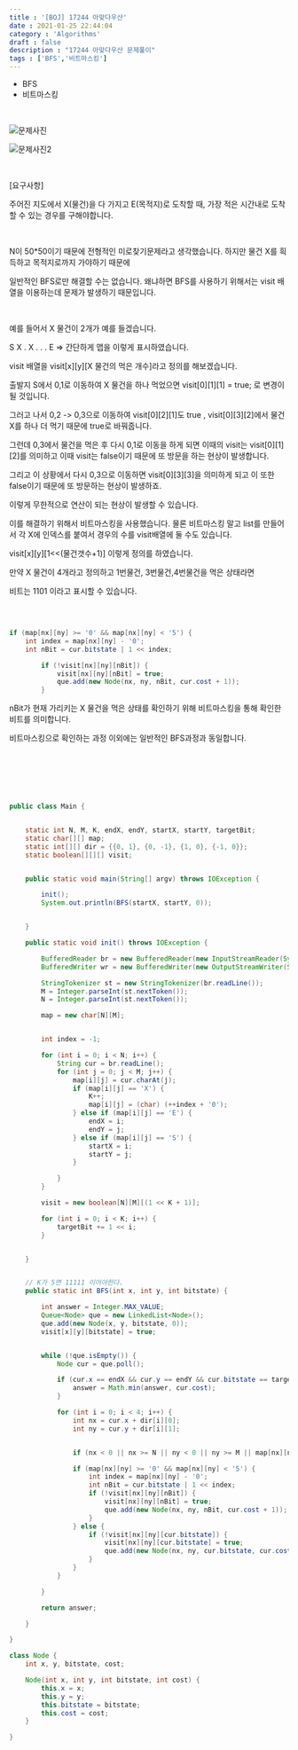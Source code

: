 ```yaml
---
title : '[BOJ] 17244 아맞다우산'
date : 2021-01-25 22:44:04
category : 'Algorithms'
draft : false
description : "17244 아맞다우산 문제풀이"
tags : ['BFS','비트마스킹']
---
```


* BFS
* 비트마스킹


<br/>

![문제사진](https://user-images.githubusercontent.com/57346393/105713586-ac775b80-5f5e-11eb-808d-8efaf58844c3.png)

![문제사진2](https://user-images.githubusercontent.com/57346393/105713612-b4370000-5f5e-11eb-9748-f972b142a9b9.png)



<br/>

[요구사항]

주어진 지도에서 X(물건)을 다 가지고 E(목적지)로 도착할 때, 가장 적은 시간내로 도착할 수 있는 경우를 구해야합니다.


<br/>

N이 50*50이기 때문에 전형적인 미로찾기문제라고 생각했습니다. 하지만 물건 X를 흭득하고 목적지로까지 가야하기 때문에

일반적인 BFS로만 해결할 수는 없습니다. 왜냐하면 BFS를 사용하기 위해서는 visit 배열을 이용하는데 문제가 발생하기 때문입니다.

<br/>

예를 들어서 X 물건이 2개가 예를 들겠습니다.

S X . X
. . . E => 간단하게 맵을 이렇게 표시하였습니다.

visit 배열을 visit[x][y][X 물건의 먹은 개수]라고 정의를 해보겠습니다.

출발지 S에서 0,1로 이동하여 X 물건을 하나 먹었으면 visit[0][1][1] = true; 로 변경이 될 것입니다.

그러고 나서 0,2 -> 0,3으로 이동하여 visit[0][2][1]도 true , visit[0][3][2]에서 물건 X를 하나 더 먹기 때문에 true로 바꿔줍니다. 

그런데 0,3에서 물건을 먹은 후 다시 0,1로 이동을 하게 되면 이때의 visit는 visit[0][1][2]를 의미하고 이때 visit는 false이기 때문에 또 방문을 하는 현상이 발생합니다.

그리고 이 상황에서 다시 0,3으로 이동하면 visit[0][3][3]을 의미하게 되고 이 또한 false이기 때문에 또 방문하는 현상이 발생하죠.

이렇게 무한적으로 연산이 되는 현상이 발생할 수 있습니다.

이를 해결하기 위해서 비트마스킹을 사용했습니다. 물론 비트마스킹 말고 list를 만들어서 각 X에 인덱스를 붙여서 경우의 수를 visit배열에 둘 수도 있습니다.

visit[x][y][1<<(물건갯수+1)] 이렇게 정의를 하였습니다.

만약 X 물건이 4개라고 정의하고 1번물건, 3번물건,4번물건을 먹은 상태라면 

비트는 1101 이라고 표시할 수 있습니다.

<br/>

```java

if (map[nx][ny] >= '0' && map[nx][ny] < '5') {
    int index = map[nx][ny] - '0';
    int nBit = cur.bitstate | 1 << index;

        if (!visit[nx][ny][nBit]) {
            visit[nx][ny][nBit] = true;
            que.add(new Node(nx, ny, nBit, cur.cost + 1));
        }

```

nBit가 현재 가리키는 X 물건을 먹은 상태를 확인하기 위해 비트마스킹을 통해 확인한 비트를 의미합니다.

비트마스킹으로 확인하는 과정 이외에는 일반적인 BFS과정과 동일합니다.

<br/>

<br/> <br/>

```java

public class Main {


    static int N, M, K, endX, endY, startX, startY, targetBit;
    static char[][] map;
    static int[][] dir = {{0, 1}, {0, -1}, {1, 0}, {-1, 0}};
    static boolean[][][] visit;


    public static void main(String[] argv) throws IOException {

        init();
        System.out.println(BFS(startX, startY, 0));


    }

    public static void init() throws IOException {

        BufferedReader br = new BufferedReader(new InputStreamReader(System.in));
        BufferedWriter wr = new BufferedWriter(new OutputStreamWriter(System.out));

        StringTokenizer st = new StringTokenizer(br.readLine());
        M = Integer.parseInt(st.nextToken());
        N = Integer.parseInt(st.nextToken());

        map = new char[N][M];


        int index = -1;

        for (int i = 0; i < N; i++) {
            String cur = br.readLine();
            for (int j = 0; j < M; j++) {
                map[i][j] = cur.charAt(j);
                if (map[i][j] == 'X') {
                    K++;
                    map[i][j] = (char) (++index + '0');
                } else if (map[i][j] == 'E') {
                    endX = i;
                    endY = j;
                } else if (map[i][j] == 'S') {
                    startX = i;
                    startY = j;
                }

            }
        }

        visit = new boolean[N][M][(1 << K + 1)];

        for (int i = 0; i < K; i++) {
            targetBit += 1 << i;
        }


    }


    // K가 5면 11111 이어야한다.
    public static int BFS(int x, int y, int bitstate) {

        int answer = Integer.MAX_VALUE;
        Queue<Node> que = new LinkedList<Node>();
        que.add(new Node(x, y, bitstate, 0));
        visit[x][y][bitstate] = true;


        while (!que.isEmpty()) {
            Node cur = que.poll();

            if (cur.x == endX && cur.y == endY && cur.bitstate == targetBit) {
                answer = Math.min(answer, cur.cost);
            }

            for (int i = 0; i < 4; i++) {
                int nx = cur.x + dir[i][0];
                int ny = cur.y + dir[i][1];


                if (nx < 0 || nx >= N || ny < 0 || ny >= M || map[nx][ny] == '#') continue;

                if (map[nx][ny] >= '0' && map[nx][ny] < '5') {
                    int index = map[nx][ny] - '0';
                    int nBit = cur.bitstate | 1 << index;
                    if (!visit[nx][ny][nBit]) {
                        visit[nx][ny][nBit] = true;
                        que.add(new Node(nx, ny, nBit, cur.cost + 1));
                    }
                } else {
                    if (!visit[nx][ny][cur.bitstate]) {
                        visit[nx][ny][cur.bitstate] = true;
                        que.add(new Node(nx, ny, cur.bitstate, cur.cost + 1));
                    }
                }
            }

        }

        return answer;

    }

}

class Node {
    int x, y, bitstate, cost;

    Node(int x, int y, int bitstate, int cost) {
        this.x = x;
        this.y = y;
        this.bitstate = bitstate;
        this.cost = cost;
    }

}



```


